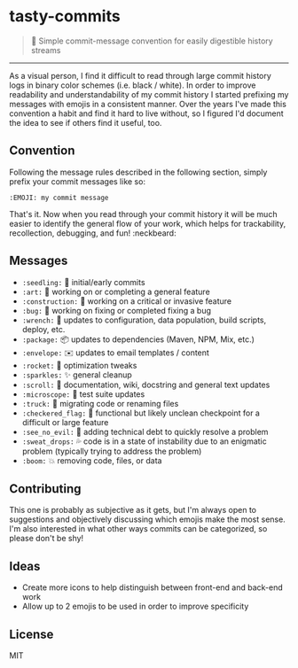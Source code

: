 # tasty-commits

> :lollipop: Simple commit-message convention for easily digestible history streams

---

As a visual person, I find it difficult to read through large commit history logs in binary color schemes (i.e. black / white).
In order to improve readability and understandability of my commit history I started prefixing my messages with emojis 
in a consistent manner. Over the years I've made this convention a habit and find it hard to live without, so I figured 
I'd document the idea to see if others find it useful, too.

## Convention

Following the message rules described in the following section, simply prefix your commit messages like so:

`:EMOJI: my commit message`

That's it. Now when you read through your commit history it will be much easier to identify the general flow of your work, which
helps for trackability, recollection, debugging, and fun! :neckbeard:

## Messages

- `:seedling:` :seedling: initial/early commits
- `:art:` :art: working on or completing a general feature
- `:construction:` :construction: working on a critical or invasive feature
- `:bug:` :bug: working on fixing or completed fixing a bug
- `:wrench:` :wrench: updates to configuration, data population, build scripts, deploy, etc.
- `:package:` :package: updates to dependencies (Maven, NPM, Mix, etc.)
- `:envelope:` :envelope: updates to email templates / content
- `:rocket:` :rocket: optimization tweaks
- `:sparkles:` :sparkles: general cleanup
- `:scroll:` :scroll: documentation, wiki, docstring and general text updates
- `:microscope:` :microscope: test suite updates
- `:truck:` :truck: migrating code or renaming files
- `:checkered_flag:` :checkered_flag: functional but likely unclean checkpoint for a difficult or large feature
- `:see_no_evil:` :see_no_evil: adding technical debt to quickly resolve a problem
- `:sweat_drops:` :sweat_drops: code is in a state of instability due to an enigmatic problem (typically trying to address the problem)
- `:boom:` :boom: removing code, files, or data

## Contributing

This one is probably as subjective as it gets, but I'm always open to suggestions and objectively discussing which emojis make the most sense.
I'm also interested in what other ways commits can be categorized, so please don't be shy!

## Ideas

- Create more icons to help distinguish between front-end and back-end work
- Allow up to 2 emojis to be used in order to improve specificity

## License

MIT
